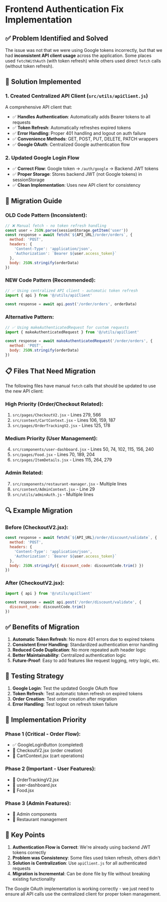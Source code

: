 # Frontend Authentication Fix Implementation

## ✅ **Problem Identified and Solved**

The issue was not that we were using Google tokens incorrectly, but that we had **inconsistent API client usage** across the application. Some places used `fetchWithAuth` (with token refresh) while others used direct `fetch` calls (without token refresh).

## 🔧 **Solution Implemented**

### 1. **Created Centralized API Client** (`src/utils/apiClient.js`)

A comprehensive API client that:
- ✅ **Handles Authentication**: Automatically adds Bearer tokens to all requests
- ✅ **Token Refresh**: Automatically refreshes expired tokens
- ✅ **Error Handling**: Proper 401 handling and logout on auth failure
- ✅ **Convenience Methods**: GET, POST, PUT, DELETE, PATCH wrappers
- ✅ **Google OAuth**: Centralized Google authentication flow

### 2. **Updated Google Login Flow**

- ✅ **Correct Flow**: Google token → `/auth/google` → Backend JWT tokens
- ✅ **Proper Storage**: Stores backend JWT (not Google tokens) in sessionStorage
- ✅ **Clean Implementation**: Uses new API client for consistency

## 🔄 **Migration Guide**

### **OLD Code Pattern (Inconsistent):**
```javascript
// ❌ Manual fetch - no token refresh handling
const user = JSON.parse(sessionStorage.getItem('user'))
const response = await fetch(`${API_URL}/order/orders`, {
  method: 'POST',
  headers: {
    'Content-Type': 'application/json',
    'Authorization': `Bearer ${user.access_token}`
  },
  body: JSON.stringify(orderData)
})
```

### **NEW Code Pattern (Recommended):**
```javascript
// ✅ Using centralized API client - automatic token refresh
import { api } from '@/utils/apiClient'

const response = await api.post('/order/orders', orderData)
```

### **Alternative Pattern:**
```javascript
// ✅ Using makeAuthenticatedRequest for custom requests
import { makeAuthenticatedRequest } from '@/utils/apiClient'

const response = await makeAuthenticatedRequest('/order/orders', {
  method: 'POST',
  body: JSON.stringify(orderData)
})
```

## 📋 **Files That Need Migration**

The following files have manual `fetch` calls that should be updated to use the new API client:

### **High Priority (Order/Checkout Related):**
1. `src/pages/CheckoutV2.jsx` - Lines 279, 566
2. `src/context/CartContext.jsx` - Lines 106, 159, 187
3. `src/pages/OrderTrackingV2.jsx` - Lines 125, 178

### **Medium Priority (User Management):**
4. `src/components/user-dashboard.jsx` - Lines 50, 74, 102, 115, 156, 240
5. `src/pages/Food.jsx` - Lines 70, 189, 204
6. `src/pages/ItemDetails.jsx` - Lines 115, 264, 279

### **Admin Related:**
7. `src/components/restaurant-manager.jsx` - Multiple lines
8. `src/context/AdminContext.jsx` - Line 29
9. `src/utils/adminAuth.js` - Multiple lines

## 🔍 **Example Migration**

### **Before (CheckoutV2.jsx):**
```javascript
const response = await fetch(`${API_URL}/order/discount/validate`, {
  method: 'POST',
  headers: {
    'Content-Type': 'application/json',
    'Authorization': `Bearer ${user.access_token}`
  },
  body: JSON.stringify({ discount_code: discountCode.trim() })
})
```

### **After (CheckoutV2.jsx):**
```javascript
import { api } from '@/utils/apiClient'

const response = await api.post('/order/discount/validate', {
  discount_code: discountCode.trim()
})
```

## ✅ **Benefits of Migration**

1. **Automatic Token Refresh**: No more 401 errors due to expired tokens
2. **Consistent Error Handling**: Standardized authentication error handling
3. **Reduced Code Duplication**: No more repeated auth header logic
4. **Better Maintainability**: Centralized authentication logic
5. **Future-Proof**: Easy to add features like request logging, retry logic, etc.

## 🚀 **Testing Strategy**

1. **Google Login**: Test the updated Google OAuth flow
2. **Token Refresh**: Test automatic token refresh on expired tokens
3. **Order Creation**: Test order creation after migration
4. **Error Handling**: Test logout on refresh token failure

## 📝 **Implementation Priority**

### **Phase 1 (Critical - Order Flow):**
- ✅ GoogleLoginButton (completed)
- 🔄 CheckoutV2.jsx (order creation)
- 🔄 CartContext.jsx (cart operations)

### **Phase 2 (Important - User Features):**
- 🔄 OrderTrackingV2.jsx
- 🔄 user-dashboard.jsx
- 🔄 Food.jsx

### **Phase 3 (Admin Features):**
- 🔄 Admin components
- 🔄 Restaurant management

## 🎯 **Key Points**

1. **Authentication Flow is Correct**: We're already using backend JWT tokens correctly
2. **Problem was Consistency**: Some files used token refresh, others didn't
3. **Solution is Centralization**: Use `apiClient.js` for all authenticated requests
4. **Migration is Incremental**: Can be done file by file without breaking existing functionality

The Google OAuth implementation is working correctly - we just need to ensure all API calls use the centralized client for proper token management.